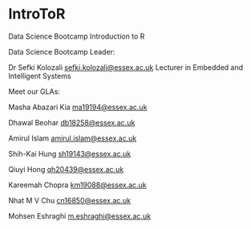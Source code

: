 # IntroToR
Data Science Bootcamp Introduction to R


Data Science Bootcamp Leader:

Dr Sefki Kolozali <sefki.kolozali@essex.ac.uk> Lecturer in Embedded and Intelligent Systems


Meet our GLAs:

Masha Abazari Kia <ma19194@essex.ac.uk>

Dhawal Beohar <db18258@essex.ac.uk>

Amirul Islam <amirul.islam@essex.ac.uk>

Shih-Kai Hung <sh19143@essex.ac.uk>

Qiuyi Hong <qh20439@essex.ac.uk> 

Kareemah Chopra <km19088@essex.ac.uk> 

Nhat M V Chu <cn16850@essex.ac.uk>

Mohsen Eshraghi <m.eshraghi@essex.ac.uk>
